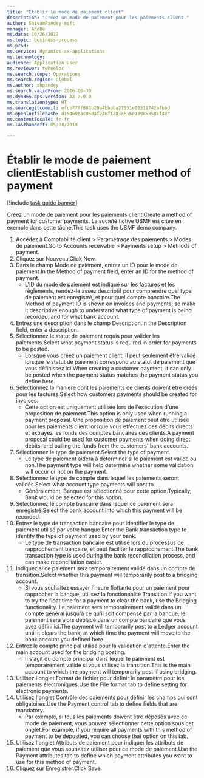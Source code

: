 ```yaml
--- 
title: "Établir le mode de paiement client"
description: "Créez un mode de paiement pour les paiements client."
author: ShivamPandey-msft
manager: AnnBe
ms.date: 10/26/2017
ms.topic: business-process
ms.prod: 
ms.service: dynamics-ax-applications
ms.technology: 
audience: Application User
ms.reviewer: twheeloc
ms.search.scope: Operations
ms.search.region: Global
ms.author: shpandey
ms.search.validFrom: 2016-06-30
ms.dyn365.ops.version: AX 7.0.0
ms.translationtype: HT
ms.sourcegitcommit: efcb77ff883b29a4bbaba27551e02311742afbbd
ms.openlocfilehash: d15469bac0504f246ff281e8160139853501f4ec
ms.contentlocale: fr-fr
ms.lasthandoff: 05/08/2018

---
```

# <a name="establish-customer-method-of-payment"></a><span data-ttu-id="b5ecc-103">Établir le mode de paiement client</span><span class="sxs-lookup"><span data-stu-id="b5ecc-103">Establish customer method of payment</span></span>

[!include [task guide banner](../../includes/task-guide-banner.md)]

<span data-ttu-id="b5ecc-104">Créez un mode de paiement pour les paiements client.</span><span class="sxs-lookup"><span data-stu-id="b5ecc-104">Create a method of payment for customer payments.</span></span> <span data-ttu-id="b5ecc-105">La société fictive USMF est citée en exemple dans cette tâche.</span><span class="sxs-lookup"><span data-stu-id="b5ecc-105">This task uses the USMF demo company.</span></span>

1. <span data-ttu-id="b5ecc-106">Accédez à Comptabilité client > Paramétrage des paiements > Modes de paiement.</span><span class="sxs-lookup"><span data-stu-id="b5ecc-106">Go to Accounts receivable > Payments setup > Methods of payment.</span></span>
2. <span data-ttu-id="b5ecc-107">Cliquez sur Nouveau.</span><span class="sxs-lookup"><span data-stu-id="b5ecc-107">Click New.</span></span>
3. <span data-ttu-id="b5ecc-108">Dans le champ Mode de paiement, entrez un ID pour le mode de paiement.</span><span class="sxs-lookup"><span data-stu-id="b5ecc-108">In the Method of payment field, enter an ID for the method of payment.</span></span>
    * <span data-ttu-id="b5ecc-109">L'ID du mode de paiement est indiqué sur les factures et les règlements, rendez-le assez descriptif pour comprendre quel type de paiement est enregistré, et pour quel compte bancaire.</span><span class="sxs-lookup"><span data-stu-id="b5ecc-109">The Method of payment ID is shown on invoices and payments, so make it descriptive enough to understand what type of payment is being recorded, and for what bank account.</span></span>  
4. <span data-ttu-id="b5ecc-110">Entrez une description dans le champ Description.</span><span class="sxs-lookup"><span data-stu-id="b5ecc-110">In the Description field, enter a description.</span></span>
5. <span data-ttu-id="b5ecc-111">Sélectionnez le statut de paiement requis pour valider les paiements.</span><span class="sxs-lookup"><span data-stu-id="b5ecc-111">Select what payment status is required in order for payments to be posted.</span></span>
    * <span data-ttu-id="b5ecc-112">Lorsque vous créez un paiement client, il peut seulement être validé lorsque le statut de paiement correspond au statut de paiement que vous définissez ici.</span><span class="sxs-lookup"><span data-stu-id="b5ecc-112">When creating a customer payment, it can only be posted when the payment status matches the payment status you define here.</span></span>  
6. <span data-ttu-id="b5ecc-113">Sélectionnez la manière dont les paiements de clients doivent être créés pour les factures.</span><span class="sxs-lookup"><span data-stu-id="b5ecc-113">Select how customers payments should be created for invoices.</span></span>
    * <span data-ttu-id="b5ecc-114">Cette option est uniquement utilisée lors de l'exécution d'une proposition de paiement.</span><span class="sxs-lookup"><span data-stu-id="b5ecc-114">This option is only used when running a payment proposal.</span></span> <span data-ttu-id="b5ecc-115">Une proposition de paiement peut être utilisée pour les paiements client lorsque vous effectuez des débits directs et extrayez les fonds des comptes bancaires des clients.</span><span class="sxs-lookup"><span data-stu-id="b5ecc-115">A payment proposal could be used for customer payments when doing direct debits, and pulling the funds from the customers' bank accounts.</span></span>  
7. <span data-ttu-id="b5ecc-116">Sélectionnez le type de paiement.</span><span class="sxs-lookup"><span data-stu-id="b5ecc-116">Select the type of payment.</span></span>
    * <span data-ttu-id="b5ecc-117">Le type de paiement aidera à déterminer si le paiement est validé ou non.</span><span class="sxs-lookup"><span data-stu-id="b5ecc-117">The payment type will help determine whether some validation will occur or not on the payment.</span></span>  
8. <span data-ttu-id="b5ecc-118">Sélectionnez le type de compte dans lequel les paiements seront validés.</span><span class="sxs-lookup"><span data-stu-id="b5ecc-118">Select what account type payments will post to.</span></span>
    * <span data-ttu-id="b5ecc-119">Généralement, Banque est sélectionné pour cette option.</span><span class="sxs-lookup"><span data-stu-id="b5ecc-119">Typically, Bank would be selected for this option.</span></span>  
9. <span data-ttu-id="b5ecc-120">Sélectionnez le compte bancaire dans lequel ce paiement sera enregistré.</span><span class="sxs-lookup"><span data-stu-id="b5ecc-120">Select the bank account into which this payment will be recorded.</span></span>
10. <span data-ttu-id="b5ecc-121">Entrez le type de transaction bancaire pour identifier le type de paiement utilisé par votre banque.</span><span class="sxs-lookup"><span data-stu-id="b5ecc-121">Enter the Bank transaction type to identify the type of payment used by your bank.</span></span>
    * <span data-ttu-id="b5ecc-122">Le type de transaction bancaire est utilisé lors du processus de rapprochement bancaire, et peut faciliter le rapprochement.</span><span class="sxs-lookup"><span data-stu-id="b5ecc-122">The bank transaction type is used during the bank reconciliation process, and can make reconciliation easier.</span></span>  
11. <span data-ttu-id="b5ecc-123">Indiquez si ce paiement sera temporairement validé dans un compte de transition.</span><span class="sxs-lookup"><span data-stu-id="b5ecc-123">Select whether this payment will temporarily post to a bridging account.</span></span>
    * <span data-ttu-id="b5ecc-124">Si vous souhaitez essayer l'heure flottante pour un paiement pour rapprocher la banque, utilisez la fonctionnalité Transition.</span><span class="sxs-lookup"><span data-stu-id="b5ecc-124">If you want to try the float time for a payment to clear the bank, use the Bridging functionality.</span></span> <span data-ttu-id="b5ecc-125">Le paiement sera temporairement validé dans un compte général jusqu'à ce qu'il soit compensé par la banque, le paiement sera alors déplacé dans un compte bancaire que vous avez défini ici.</span><span class="sxs-lookup"><span data-stu-id="b5ecc-125">The payment will temporarily post to a Ledger account until it clears the bank, at which time the payment will move to the bank account you defined here.</span></span>  
12. <span data-ttu-id="b5ecc-126">Entrez le compte principal utilisé pour la validation d'attente.</span><span class="sxs-lookup"><span data-stu-id="b5ecc-126">Enter the main account used for the bridging posting.</span></span>
    * <span data-ttu-id="b5ecc-127">Il s'agit du compte principal dans lequel le paiement est temporairement validé si vous utilisez la transition.</span><span class="sxs-lookup"><span data-stu-id="b5ecc-127">This is the main account to which the payment will temporarily post if using bridging.</span></span>  
13. <span data-ttu-id="b5ecc-128">Utilisez l'onglet Format de fichier pour définir le paramètre pour les paiements électroniques.</span><span class="sxs-lookup"><span data-stu-id="b5ecc-128">Use the File format tab to define setting for electronic payments.</span></span>
14. <span data-ttu-id="b5ecc-129">Utilisez l'onglet Contrôle des paiements pour définir les champs qui sont obligatoires.</span><span class="sxs-lookup"><span data-stu-id="b5ecc-129">Use the Payment control tab to define fields that are mandatory.</span></span>
    * <span data-ttu-id="b5ecc-130">Par exemple, si tous les paiements doivent être déposés avec ce mode de paiement, vous pouvez sélectionner cette option sous cet onglet.</span><span class="sxs-lookup"><span data-stu-id="b5ecc-130">For example, if you require all payments with this method of payment to be deposited, you can choose that option on this tab.</span></span>  
15. <span data-ttu-id="b5ecc-131">Utilisez l'onglet Attributs de paiement pour indiquer les attributs de paiement que vous souhaitez utiliser pour ce mode de paiement.</span><span class="sxs-lookup"><span data-stu-id="b5ecc-131">Use the Payment attributes tab to define which payment attributes you want to use for this method of payment.</span></span>
16. <span data-ttu-id="b5ecc-132">Cliquez sur Enregistrer.</span><span class="sxs-lookup"><span data-stu-id="b5ecc-132">Click Save.</span></span>


